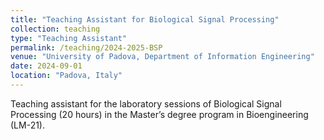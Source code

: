 ```yaml
---
title: "Teaching Assistant for Biological Signal Processing"
collection: teaching
type: "Teaching Assistant"
permalink: /teaching/2024-2025-BSP
venue: "University of Padova, Department of Information Engineering"
date: 2024-09-01
location: "Padova, Italy"
---
```

Teaching assistant for the laboratory sessions of Biological Signal Processing (20 hours) in the Master’s degree program in Bioengineering (LM-21).
